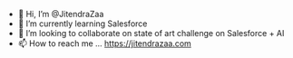 - 👋 Hi, I’m @JitendraZaa 
- 🌱 I’m currently learning Salesforce
- 💞️ I’m looking to collaborate on state of art challenge on Salesforce + AI
- 📫 How to reach me ... https://jitendrazaa.com 

<!---
JitendraZaa/JitendraZaa is a ✨ special ✨ repository because its `README.md` (this file) appears on your GitHub profile.
You can click the Preview link to take a look at your changes.
--->
